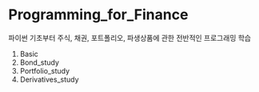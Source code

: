 # Programming_for_Finance
파이썬 기초부터 주식, 채권, 포트폴리오, 파생상품에 관한 전반적인 프로그래밍 학습
1. Basic
2. Bond_study
3. Portfolio_study
4. Derivatives_study
